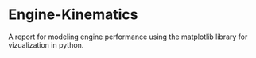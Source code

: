 # Engine-Kinematics
A report for modeling engine performance using the matplotlib library for vizualization in python.
